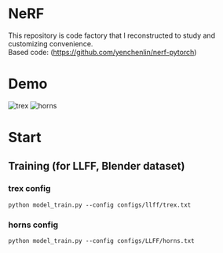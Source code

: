 # NeRF
This repository is code factory that I reconstructed to study and customizing convenience.  
Based code: (https://github.com/yenchenlin/nerf-pytorch)  
# Demo  
![trex](https://github.com/Doyosae/NeRF/blob/main/save/trex.gif)
![horns](https://github.com/Doyosae/NeRF/blob/main/save/horns.gif)
# Start
## Training (for LLFF, Blender dataset)
### trex config
```
python model_train.py --config configs/llff/trex.txt
```
### horns config
```
python model_train.py --config configs/LLFF/horns.txt
```
